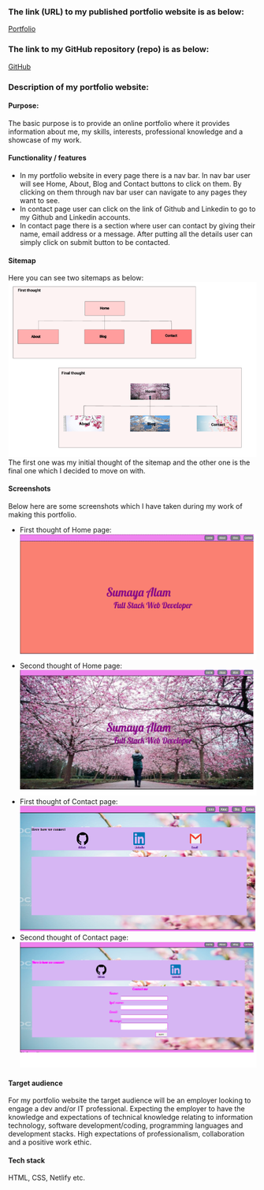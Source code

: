 ### The link (URL) to my published portfolio website is as below:
[Portfolio](http://127.0.0.1:5500/portfolio-home.html)

### The link to my GitHub repository (repo) is as below:
[GitHub](https://github.com/SumayaAlam19/Personal-Portfolio)

### Description of my portfolio website:
#### Purpose:
The basic purpose is to provide an online portfolio where it provides information about me, my skills, interests, professional knowledge and a showcase of my work.
#### Functionality / features
* In my portfolio website in every page there is a nav bar. In nav bar user will see  Home, About, Blog and Contact buttons to click on them. By clicking on them through nav bar user can navigate to any pages they want to see. 
* In contact page user can click on the link of Github and Linkedin to go to my Github and Linkedin accounts.
* In contact page there is a section where user can contact by giving their name, email address or a message. After putting all the details user can simply click on submit button to be contacted.

#### Sitemap
Here you can see two sitemaps as below:
![Sitemaps](docs/Sitemap.png)
The first one was my initial thought of the sitemap and the other one is the final one which I decided to move on with.

#### Screenshots
Below here are some screenshots which I have taken during my work of making this portfolio.
* First thought of Home page:
![First thought of Home page](docs/1sthomepage.png)
* Second thought of Home page:
![Second thought of Home page](docs/2ndhomepage.png)
* First thought of Contact page:
![First thought of Contact page](docs/1stcontactpage.png)
* Second thought of Contact page:
![Second thought of Contact page](docs/2ndcontactpage.png)

#### Target audience
For my portfolio website the target audience will be an employer looking to engage a dev and/or IT professional. Expecting the employer to have the knowledge and expectations of technical knowledge relating to information technology, software development/coding, programming languages and development stacks. High expectations of professionalism, collaboration and a positive work ethic.

#### Tech stack
HTML, CSS, Netlify etc.















    

